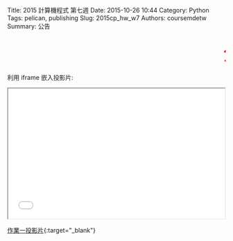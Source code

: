 Title: 2015 計算機程式 第七週
Date: 2015-10-26 10:44
Category: Python
Tags: pelican, publishing
Slug: 2015cp_hw_w7
Authors: coursemdetw
Summary: 公告

 <p><font size="100%" face="Arial" color=RED><marquee border="0">公告  待更新</marquee></font></p>
 
利用 iframe 嵌入投影片:

<iframe src="9999_cp_w7_p.html" width="500" height="300"></iframe>

[作業一投影片](9999_cp_w7_p.html){:target="_blank"}


